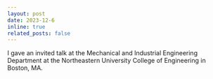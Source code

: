 ```yaml
---
layout: post
date: 2023-12-6
inline: true
related_posts: false
---
```


I gave an invited talk at the Mechanical and Industrial Engineering Department at the Northeastern University College of Engineering in Boston, MA.